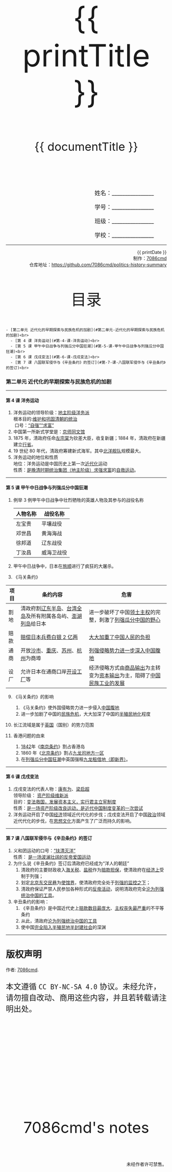 
  <style>
  #title {
    padding-top: 40%;
    font-size: 96px;
  }

  #subtitle {
    font-size: 36px;
    padding-top: 18%;
  }

  #ending {
    padding-top: 60%;
    font-size: 48px;
    padding-bottom: 12%;
  }

  .center {
    text-align: center;
  }
  .right {
    text-align: right;
  }

  #inform {
    padding-right: 8%;
    font-size: 18px;
  }

  #allinform {
    padding-top: 18%;
  }

  .topic {
    padding-top: 12%;
    padding-bottom: 8%;
    font-size: 48px;
  }
</style>
<div class="center">
  <div id="title">{{ printTitle }}</div>
  <div id="subtitle" v-if="documentTitle !== printTitle">{{ documentTitle }}</div>
</div>
<div class="right" id="allinform">
  <p id="inform">姓名：________________</p>
  <p id="inform">学号：________________</p>
  <p id="inform">班级：________________</p>
  <p id="inform">学校：________________</p>

  <hr />
  <div>
    {{ printDate }}<br />
    制作：<a href="https://github.com/7086cmd/">7086cmd</a><br />
    仓库地址：<a href="https://github.com/7086cmd/politics-history-summary"
      >https://github.com/7086cmd/politics-history-summary</a
    >
  </div>
</div>


<div class="divider_top"></div>

<div class="divider_top"></div>

<div class="center">
  <div class="topic">目录</div>
</div>

    - [第二单元 近代化的早期探索与民族危机的加剧](#第二单元-近代化的早期探索与民族危机的加剧)<br>
      - [第 4 课 洋务运动](#第-4-课-洋务运动)<br>
      - [第 5 课 甲午中日战争与列强瓜分中国狂潮](#第-5-课-甲午中日战争与列强瓜分中国狂潮)<br>
      - [第 6 课 戊戌变法](#第-6-课-戊戌变法)<br>
      - [第 7 课 八国联军侵华与《辛丑条约》的签订](#第-7-课-八国联军侵华与《辛丑条约》的签订)<br>

<div class="divider_top"></div>


### 第二单元 近代化的早期探索与民族危机的加剧

---

#### 第 4 课 洋务运动

1. 洋务运动的领导阶级：<u>地主阶级洋务派</u><br>
   ​ 根本目的:<u>维护和巩固清朝的统治</u><br>
   ​ 口号：<u>“自强”“求富”</u>
2. 中国第一所新式学堂是：<u>京师同文馆</u>
3. 1875 年，清政府任命<u>左宗棠</u>为钦差大臣，收复新疆；1884 年，清政府在新疆建立<u>行省</u>。
4. 19 世纪 80 年代，清政府筹建新式海军。其中<u>北洋舰队</u>规模最大。
5. 洋务运动的地位和性质<br>
   地位：洋务运动是中国历史上第一次<u>近代化</u>运动<br>
   性质：<u>是晚清时期统治集团（地主阶级）求强求富</u>的<u>自救运动</u>。

---

#### 第 5 课 甲午中日战争与列强瓜分中国狂潮

1. 例举 3 例甲午中日战争中壮烈牺牲的英雄人物及其参与的战役名称

    | 人物名称 | 战役名称   |
    | -------- | ---------- |
    | 左宝贵   | 平壤战役   |
    | 邓世昌   | 黄海海战   |
    | 徐邦道   | 辽东战役   |
    | 丁汝昌   | 威海卫战役 |

2. 甲午中日战争中，日本在<u>旅顺</u>进行了疯狂的大屠杀。

3. 《马关条约》

| 项目 | 条约内容                                                                        | 危害                                                                                        |
| ---- | ------------------------------------------------------------------------------- | ------------------------------------------------------------------------------------------- |
| 割地 | 清政府割<u>辽东半岛</u>、<u>台湾全岛</u>及所有附属各岛屿、<u>澎湖列岛</u>给日本 | 进一步破坏了中国<u>领土主权</u>的完整，刺激了<u>列强瓜分中国的野心</u>                      |
| 赔款 | <u>赔偿日本兵费白银 2 亿两</u>                                                  | <u>大大加重了中国人民的负担</u>                                                             |
| 通商 | 开放<u>沙市</u>、<u>重庆</u>、<u>苏州</u>、<u>杭州</u>为商埠                    | <u>列强侵略势力进一步深入中国腹地</u>                                                       |
| 设厂 | 允许日本在通商口岸<u>开设工厂</u>等                                             | 经济侵略方式由<u>商品输出</u>为主转变为<u>资本输出</u>为主，阻碍了<u>中国民族工业的发展</u> |

9. 《马关条约》的影响

    1. 《马关条约》使外国侵略势力进一步侵入<u>中国腹地</u>
    2. 进一步加剧了中国的<u>民族危机</u>，大大加深了中国的<u>半殖民地化</u>程度

10. 长江流域是属于<u>英国</u>（国别）的势力范围
11. 香港问题的由来
    1. <u>1842</u>年《<u>南京条约</u>》割占香港岛
    2. 1860 年《<u>北京条约</u>》割占<u>九龙司地方一区</u>
    3. 在<u>列强瓜分中国狂潮</u>中英国强租<u>九龙租借地（即新界）</u>。

---

#### 第 6 课 戊戌变法

1. 戊戌变法的代表人物：<u>康有为</u>、<u>梁启超</u><br>
   领导阶级： <u>资产阶级维新派</u><br>
   目的：<u>变法救国，发展资本主义，实行君主立宪制度</u><br>
   性质：<u>是一场资产阶级改良运动，是近代中国制度变革的一次尝试</u>
2. 洋务运动开启了中国<u>经济</u>领域近代代化的步伐；戊戌变法开启了中国<u>政治</u>领域近代代化的步伐，在<u>思想文化</u>方面产生了广泛而持久的影响。

---

#### 第 7 课 八国联军侵华与《辛丑条约》的签订

1. 义和团运动的口号：<u>“扶清灭洋”</u><br>
   性质： <u>是一场波澜壮阔的反帝爱国运动</u>
2. 为什么说《辛丑条约》签订后清政府已经成为“洋人的朝廷”
    1. 清政府的主要财政收入<u>海关税</u>、<u>盐税</u>作为<u>赔款担保</u>，使清政府在<u>经济上</u>受制于列强；
    2. 划定<u>北京东交民巷</u>为<u>使馆界</u>，使清政府完全处于<u>列强的监控之下</u>；
    3. 清政府保证严禁人民参加各种形式的<u>反帝活动</u>，说明清政府完全<u>沦为列强统治中国的工具</u>。
3. 辛丑条约的影响：
    1. 《辛丑条约》是中国近代史上<u>赔款数目最庞大</u>、<u>主权丧失最严重</u>的不平等条约
    2. 从此，清政府<u>沦为列强统治中国的工具</u>
    3. 使中国<u>完全陷入半殖民地半封建社会</u>的深渊

---

<div class="divider"></div>

<div class="divider"></div>

# 版权声明

作者: [7086cmd](https://github.com/7086cmd).<br>

<p style="font-size: 24px">
本文遵循 <code>CC BY-NC-SA 4.0</code> 协议。未经允许，请勿擅自改动、商用这些内容，并且若转载请注明出处。
</p>

<script setup>
import { ref } from "vue";

const printTitle = ref(decodeURI(new URL(location.href).pathname.split("/")[1])) ?? "政史地总资料";

const documentTitle = ref(decodeURI(new URL(location.href).pathname.split("/").filter(x => (x !== "" && x !== "print")).join(" | "))) ?? "政史地总资料";

const printDate = ref(`导出日期：${new Date().toLocaleDateString()} ${new Date().toLocaleTimeString()}`);

</script>

<div class="divider_top"></div>

<div class="center">
  <div id="ending">7086cmd's notes</div>
</div>

<div class="right">
  <p>未经作者许可禁售。</p>
</div>
